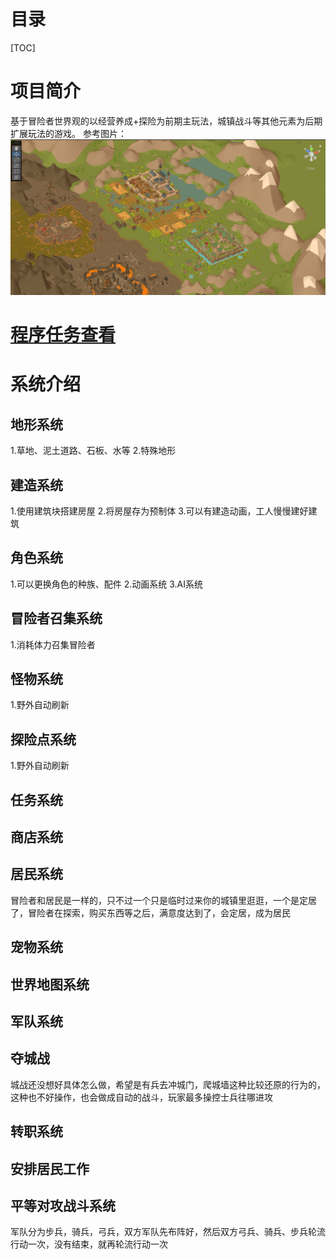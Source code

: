 # 目录
[TOC]
# 项目简介
基于冒险者世界观的以经营养成+探险为前期主玩法，城镇战斗等其他元素为后期扩展玩法的游戏。
参考图片：
![](场景示例.png)
# [程序任务查看](../程序/任务管理.md)
# 系统介绍
## 地形系统
1.草地、泥土道路、石板、水等
2.特殊地形
## 建造系统
1.使用建筑块搭建房屋
2.将房屋存为预制体
3.可以有建造动画，工人慢慢建好建筑
## 角色系统
1.可以更换角色的种族、配件
2.动画系统
3.AI系统
## 冒险者召集系统
1.消耗体力召集冒险者
## 怪物系统
1.野外自动刷新
## 探险点系统
1.野外自动刷新
## 任务系统
## 商店系统
## 居民系统
 冒险者和居民是一样的，只不过一个只是临时过来你的城镇里逛逛，一个是定居了，冒险者在探索，购买东西等之后，满意度达到了，会定居，成为居民
## 宠物系统
## 世界地图系统
## 军队系统
## 夺城战
城战还没想好具体怎么做，希望是有兵去冲城门，爬城墙这种比较还原的行为的，这种也不好操作，也会做成自动的战斗，玩家最多操控士兵往哪进攻
## 转职系统
## 安排居民工作
## 平等对攻战斗系统
军队分为步兵，骑兵，弓兵，双方军队先布阵好，然后双方弓兵、骑兵、步兵轮流行动一次，没有结束，就再轮流行动一次
